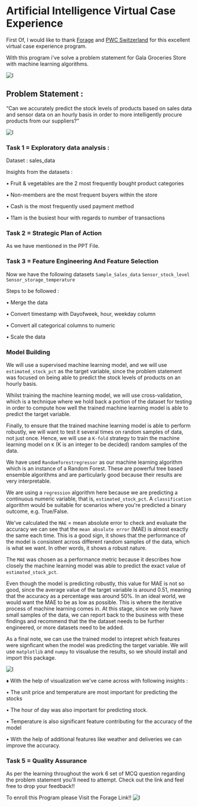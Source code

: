 # Artificial Intelligence Virtual Case Experience

First Of, I would like to thank [Forage](https://www.theforage.com/) and [PWC Switzerland](https://www.pwc.ch/en.html) for this excellent virtual case experience program.


With this program i've solve a problem statement for Gala Groceries Store with machine learning algorithms.

![l](https://i0.wp.com/themileses.com/wp-content/uploads/2018/04/straight-line.png)

## Problem Statement :

“Can we accurately predict the stock levels of products based on sales data and sensor data on an hourly basis in order to more intelligently procure products from our suppliers?”

![l](https://i0.wp.com/themileses.com/wp-content/uploads/2018/04/straight-line.png)
### Task 1 = Exploratory data analysis :

Dataset : sales_data

Insights from the datasets :

• Fruit & vegetables are the 2 most frequently bought product categories 

• Non-members are the most frequent buyers within the store 

• Cash is the most frequently used payment method 

• 11am is the busiest hour with regards to number of transactions 


### Task 2 = Strategic Plan of Action

As we have mentioned in the PPT File.


### Task 3 = Feature Engineering And Feature Selection

Now we have the following datasets
`Sample_Sales_data`
`Sensor_stock_level`
`Sensor_storage_temperature`

Steps to be followed :

• Merge the data

• Convert timestamp with Dayofweek, hour, weekday column

• Convert all categorical columns to numeric 

• Scale the data 

### Model Building

 We will use a supervised machine learning model, and we will use `estimated_stock_pct` as the target variable, since the problem statement was focused on being able to predict the stock levels of products on an hourly basis.

Whilst training the machine learning model, we will use cross-validation, which is a technique where we hold back a portion of the dataset for testing in order to compute how well the trained machine learning model is able to predict the target variable.

Finally, to ensure that the trained machine learning model is able to perform robustly, we will want to test it several times on random samples of data, not just once. Hence, we will use a `K-fold` strategy to train the machine learning model on `K` (K is an integer to be decided) random samples of the data.

We have used `Randomforestregressor` as our machine learning algorithm  which is an instance of a Random Forest. These are powerful tree based ensemble algorithms and are particularly good because their results are very interpretable.

We are using a `regression` algorithm here because we are predicting a continuous numeric variable, that is, `estimated_stock_pct`. A `classification` algorithm would be suitable for scenarios where you're predicted a binary outcome, e.g. True/False.

We've calculated the `MAE` = mean absolute error to check and evaluate the accuracy we can see that the `mean absolute error` (MAE) is almost exactly the same each time. This is a good sign, it shows that the performance of the model is consistent across different random samples of the data, which is what we want. In other words, it shows a robust nature.

The `MAE` was chosen as a performance metric because it describes how closely the machine learning model was able to predict the exact value of `estimated_stock_pct`.

Even though the model is predicting robustly, this value for MAE is not so good, since the average value of the target variable is around 0.51, meaning that the accuracy as a percentage was around 50%. In an ideal world, we would want the MAE to be as low as possible. This is where the iterative process of machine learning comes in. At this stage, since we only have small samples of the data, we can report back to the business with these findings and recommend that the the dataset needs to be further engineered, or more datasets need to be added.

As a final note, we can use the trained model to intepret which features were signficant when the model was predicting the target variable. We will use `matplotlib` and `numpy` to visualuse the results, so we should install and import this package.

![l](https://i0.wp.com/themileses.com/wp-content/uploads/2018/04/straight-line.png)

♦ With the help of visualization we've came across with following insights :


• The unit price and temperature are most important for predicting the stocks

• The hour of day was also important for predicting stock.

• Temperature is also significant feature contributing for the accuracy of the model

• With the help of additional features like weather and deliveries we can improve the accuracy.

### Task 5 = Quality Assurance 

As per the learning throughout the work 6 set of MCQ question regarding the problem statement you'll need to attempt. 
Check out the link and feel free to drop your feedback!!

To enroll this Program please Visit the Forage Link!!
![l](https://i0.wp.com/themileses.com/wp-content/uploads/2018/04/straight-line.png)
